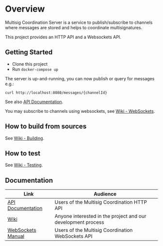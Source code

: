 # Overview

Multisig Coordination Server is a service to publish/subscribe to channels where messages are stored and helps to coordinate multisignatures.

This project provides an HTTP API and a Websockets API.

## Getting Started

- Clone this project
- Run `docker-compose up`

The server is up-and-running, you can now publish or query for messages e.g.:

`curl http://localhost:8080/messages/{channelId}`

See also [API Documentation](https://input-output-hk.github.io/adrestia-multisig-coordination/api/edge/).

You may subscribe to channels using websockets, see [Wiki - WebSockets](../../wiki/WebSockets).

## How to build from sources

See [Wiki - Building](../../wiki/Building).

## How to test

See [Wiki - Testing](../../wiki/Testing).

## Documentation

| Link                                                                                           | Audience                                                     |
| ---------------------------------------------------------------------------------------------- | ------------------------------------------------------------ |
| [API Documentation](https://input-output-hk.github.io/adrestia-multisig-coordination/api/edge) | Users of the Multisig Coordination HTTP API                  |
| [Wiki](../../wiki)                                                                             | Anyone interested in the project and our development process |
| [WebSockets Manual](../../wiki/WebSockets)                                                     | Users of the Multisig Coordination WebSockets API            |
